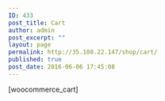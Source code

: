 ```yaml
---
ID: 433
post_title: Cart
author: admin
post_excerpt: ""
layout: page
permalink: http://35.188.22.147/shop/cart/
published: true
post_date: 2016-06-06 17:45:08
---
```

[woocommerce_cart]